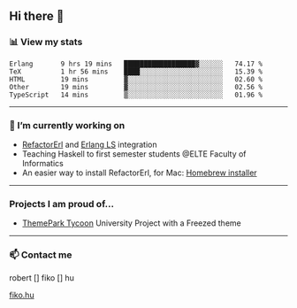 ## Hi there 👋

### 📊 View my stats

<!--START_SECTION:waka-->
```text
Erlang       9 hrs 19 mins   ██████████████████▓░░░░░░   74.17 % 
TeX          1 hr 56 mins    ████░░░░░░░░░░░░░░░░░░░░░   15.39 % 
HTML         19 mins         ▓░░░░░░░░░░░░░░░░░░░░░░░░   02.60 % 
Other        19 mins         ▓░░░░░░░░░░░░░░░░░░░░░░░░   02.56 % 
TypeScript   14 mins         ▒░░░░░░░░░░░░░░░░░░░░░░░░   01.96 % 
```
<!--END_SECTION:waka-->


---

### 🔭 I’m currently working on
- [RefactorErl](https://plc.inf.elte.hu/erlang/) and [Erlang LS](https://erlang-ls.github.io) integration
- Teaching Haskell to first semester students @ELTE Faculty of Informatics
- An easier way to install RefactorErl, for Mac: [Homebrew installer](https://github.com/robertfiko/homebrew-referl-installer)

---
### Projects I am proud of...
- [ThemePark Tycoon](https://szofttech.inf.elte.hu/szofttech/public/csip-42) University Project with a Freezed theme
---


### 📫 Contact me
robert [] fiko [] hu

[fiko.hu](https://fiko.hu)


<!--
**robertfiko/robertfiko** is a ✨ _special_ ✨ repository because its `README.md` (this file) appears on your GitHub profile.

Here are some ideas to get you started:

- 🔭 I’m currently working on ...
- 🌱 I’m currently learning ...
- 👯 I’m looking to collaborate on ...
- 🤔 I’m looking for help with ...
- 💬 Ask me about ...
- 📫 How to reach me: ...
- 😄 Pronouns: ...
- ⚡ Fun fact: ...
-->
